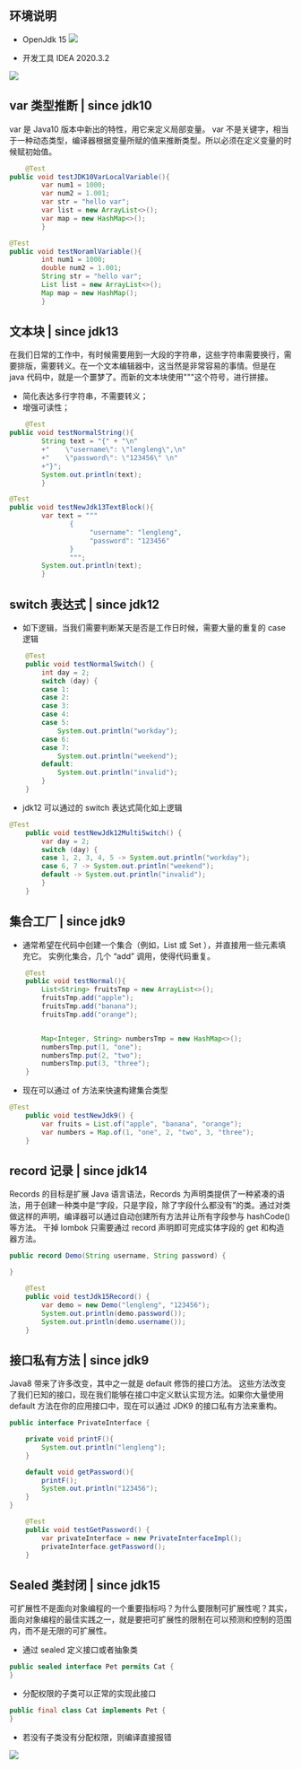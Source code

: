 ## 环境说明

- OpenJdk 15
  ![](https://minio.pigx.vip/oss/1612865263.png)

- 开发工具 IDEA 2020.3.2

![](https://minio.pigx.vip/oss/1612785210.png)

## var 类型推断 | since jdk10

var 是 Java10 版本中新出的特性，用它来定义局部变量。
var 不是关键字，相当于一种动态类型，编译器根据变量所赋的值来推断类型。所以必须在定义变量的时候赋初始值。

```java
	@Test
public void testJDK10VarLocalVariable(){
		var num1 = 1000;
		var num2 = 1.001;
		var str = "hello var";
		var list = new ArrayList<>();
		var map = new HashMap<>();
		}

@Test
public void testNoramlVariable(){
		int num1 = 1000;
		double num2 = 1.001;
		String str = "hello var";
		List list = new ArrayList<>();
		Map map = new HashMap();
		}
```

## 文本块 | since jdk13

在我们日常的工作中，有时候需要用到一大段的字符串，这些字符串需要换行，需要排版，需要转义。在一个文本编辑器中，这当然是非常容易的事情。但是在 java 代码中，就是一个噩梦了。而新的文本块使用"""这个符号，进行拼接。

- 简化表达多行字符串，不需要转义；
- 增强可读性；

```java
	@Test
public void testNormalString(){
		String text = "{" + "\n"
		+"    \"username\": \"lengleng\",\n"
		+"    \"password\": \"123456\" \n"
		+"}";
		System.out.println(text);
		}

@Test
public void testNewJdk13TextBlock(){
		var text = """
               {
                    "username": "lengleng",
                    "password": "123456"
               }
               """;
		System.out.println(text);
		}
```

## switch 表达式 | since jdk12

- 如下逻辑，当我们需要判断某天是否是工作日时候，需要大量的重复的 case 逻辑

```java
	@Test
	public void testNormalSwitch() {
		int day = 2;
		switch (day) {
		case 1:
		case 2:
		case 3:
		case 4:
		case 5:
			System.out.println("workday");
		case 6:
		case 7:
			System.out.println("weekend");
		default:
			System.out.println("invalid");
		}
	}
```

- jdk12 可以通过的 switch 表达式简化如上逻辑

```java
@Test
	public void testNewJdk12MultiSwitch() {
		var day = 2;
		switch (day) {
		case 1, 2, 3, 4, 5 -> System.out.println("workday");
		case 6, 7 -> System.out.println("weekend");
		default -> System.out.println("invalid");
		}
	}

```

## 集合工厂 | since jdk9

- 通常希望在代码中创建一个集合（例如，List 或 Set ），并直接用一些元素填充它。
  实例化集合，几个 “add” 调用，使得代码重复。

```java
	@Test
	public void testNormal(){
		List<String> fruitsTmp = new ArrayList<>();
		fruitsTmp.add("apple");
		fruitsTmp.add("banana");
		fruitsTmp.add("orange");


		Map<Integer, String> numbersTmp = new HashMap<>();
		numbersTmp.put(1, "one");
		numbersTmp.put(2, "two");
		numbersTmp.put(3, "three");
	}
```

- 现在可以通过 of 方法来快速构建集合类型

```java
@Test
	public void testNewJdk9() {
		var fruits = List.of("apple", "banana", "orange");
		var numbers = Map.of(1, "one", 2, "two", 3, "three");
	}
```

## record 记录 | since jdk14

Records 的目标是扩展 Java 语言语法，Records 为声明类提供了一种紧凑的语法，用于创建一种类中是“字段，只是字段，除了字段什么都没有”的类。通过对类做这样的声明，编译器可以通过自动创建所有方法并让所有字段参与 hashCode()等方法。
干掉 lombok 只需要通过 record 声明即可完成实体字段的 get 和构造器方法。

```java
public record Demo(String username, String password) {

}
```

```java
	@Test
	public void testJdk15Record() {
		var demo = new Demo("lengleng", "123456");
		System.out.println(demo.password());
		System.out.println(demo.username());
	}
```

## 接口私有方法 | since jdk9

Java8 带来了许多改变，其中之一就是 default 修饰的接口方法。
这些方法改变了我们已知的接口，现在我们能够在接口中定义默认实现方法。如果你大量使用 default 方法在你的应用接口中，现在可以通过 JDK9 的接口私有方法来重构。

```java
public interface PrivateInterface {

	private void printF(){
		System.out.println("lengleng");
	}

	default void getPassword(){
		printF();
		System.out.println("123456");
	}
}
```

```java
	@Test
	public void testGetPassword() {
		var privateInterface = new PrivateInterfaceImpl();
		privateInterface.getPassword();
	}
```

## Sealed 类封闭 | since jdk15

可扩展性不是面向对象编程的一个重要指标吗？为什么要限制可扩展性呢？其实，面向对象编程的最佳实践之一，就是要把可扩展性的限制在可以预测和控制的范围内，而不是无限的可扩展性。

- 通过 sealed 定义接口或者抽象类

```java
public sealed interface Pet permits Cat {
}
```

- 分配权限的子类可以正常的实现此接口

```java
public final class Cat implements Pet {
}
```

- 若没有子类没有分配权限，则编译直接报错

![](https://minio.pigx.vip/oss/1612866873.png)
